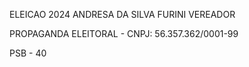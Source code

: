 ELEICAO 2024 ANDRESA DA SILVA FURINI VEREADOR 

PROPAGANDA ELEITORAL - CNPJ: 56.357.362/0001-99 

PSB - 40
